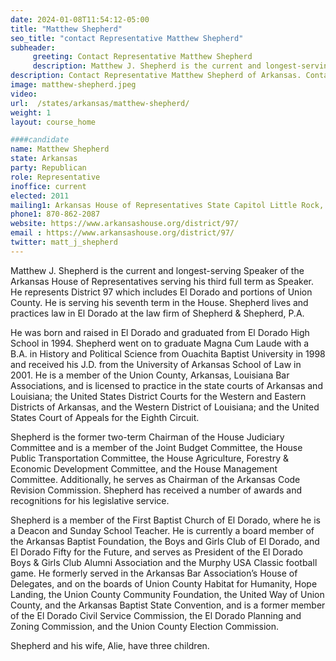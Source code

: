 ```yaml
---
date: 2024-01-08T11:54:12-05:00
title: "Matthew Shepherd"
seo_title: "contact Representative Matthew Shepherd"
subheader:
     greeting: Contact Representative Matthew Shepherd
     description: Matthew J. Shepherd is the current and longest-serving Speaker of the Arkansas House of Representatives serving his third full term as Speaker. He represents District 97 which includes El Dorado and portions of Union County.
description: Contact Representative Matthew Shepherd of Arkansas. Contact information for Matthew Shepherd includes email address, phone number, and mailing address.
image: matthew-shepherd.jpeg
video:
url:  /states/arkansas/matthew-shepherd/
weight: 1
layout: course_home

####candidate
name: Matthew Shepherd
state: Arkansas
party: Republican
role: Representative
inoffice: current
elected: 2011
mailing1: Arkansas House of Representatives State Capitol Little Rock, AR 72201
phone1: 870-862-2087
website: https://www.arkansashouse.org/district/97/
email : https://www.arkansashouse.org/district/97/
twitter: matt_j_shepherd
---
```


Matthew J. Shepherd is the current and longest-serving Speaker of the Arkansas House of Representatives serving his third full term as Speaker. He represents District 97 which includes El Dorado and portions of Union County. He is serving his seventh term in the House. Shepherd lives and practices law in El Dorado at the law firm of Shepherd & Shepherd, P.A.

He was born and raised in El Dorado and graduated from El Dorado High School in 1994. Shepherd went on to graduate Magna Cum Laude with a B.A. in History and Political Science from Ouachita Baptist University in 1998 and received his J.D. from the University of Arkansas School of Law in 2001. He is a member of the Union County, Arkansas, Louisiana Bar Associations, and is licensed to practice in the state courts of Arkansas and Louisiana; the United States District Courts for the Western and Eastern Districts of Arkansas, and the Western District of Louisiana; and the United States Court of Appeals for the Eighth Circuit.

Shepherd is the former two-term Chairman of the House Judiciary Committee and is a member of the Joint Budget Committee, the House Public Transportation Committee, the House Agriculture, Forestry & Economic Development Committee, and the House Management Committee. Additionally, he serves as Chairman of the Arkansas Code Revision Commission.
Shepherd has received a number of awards and recognitions for his legislative service.

Shepherd is a member of the First Baptist Church of El Dorado, where he is a Deacon and Sunday School Teacher. He is currently a board member of the Arkansas Baptist Foundation, the Boys and Girls Club of El Dorado, and El Dorado Fifty for the Future, and serves as President of the El Dorado Boys & Girls Club Alumni Association and the Murphy USA Classic football game. He formerly served in the Arkansas Bar Association’s House of Delegates, and on the boards of Union County Habitat for Humanity, Hope Landing, the Union County Community Foundation, the United Way of Union County, and the Arkansas Baptist State Convention, and is a former member of the El Dorado Civil Service Commission, the El Dorado Planning and Zoning Commission, and the Union County Election Commission.

Shepherd and his wife, Alie, have three children.

